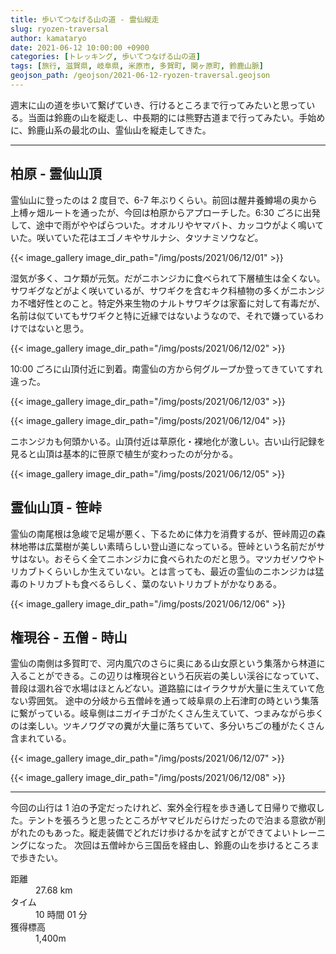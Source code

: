 ```yaml
---
title: 歩いてつなげる山の道 - 霊仙縦走
slug: ryozen-traversal
author: kamataryo
date: 2021-06-12 10:00:00 +0900
categories: [トレッキング, 歩いてつなげる山の道]
tags: [旅行, 滋賀県, 岐阜県, 米原市, 多賀町, 関ヶ原町, 鈴鹿山脈]
geojson_path: /geojson/2021-06-12-ryozen-traversal.geojson
---
```


週末に山の道を歩いて繋げていき、行けるところまで行ってみたいと思っている。当面は鈴鹿の山を縦走し、中長期的には熊野古道まで行ってみたい。手始めに、鈴鹿山系の最北の山、霊仙山を縦走してきた。

---
## 柏原 - 霊仙山頂

霊仙山に登ったのは 2 度目で、6-7 年ぶりくらい。前回は醒井養鱒場の奥から上榑ヶ畑ルートを通ったが、今回は柏原からアプローチした。6:30 ごろに出発して、途中で雨がややぱらついた。オオルリやヤマバト、カッコウがよく鳴いていた。咲いていた花はエゴノキやサルナシ、タツナミソウなど。

{{< image_gallery image_dir_path="/img/posts/2021/06/12/01" >}}

湿気が多く、コケ類が元気。だがニホンジカに食べられて下層植生は全くない。サワギグなどがよく咲いているが、サワギクを含むキク科植物の多くがニホンジカ不嗜好性とのこと。特定外来生物のナルトサワギクは家畜に対して有毒だが、名前は似ていてもサワギクと特に近縁ではないようなので、それで嫌っているわけではないと思う。

{{< image_gallery image_dir_path="/img/posts/2021/06/12/02" >}}

10:00 ごろに山頂付近に到着。南霊仙の方から何グループか登ってきていてすれ違った。

{{< image_gallery image_dir_path="/img/posts/2021/06/12/03" >}}

{{< image_gallery image_dir_path="/img/posts/2021/06/12/04" >}}

ニホンジカも何頭かいる。山頂付近は草原化・裸地化が激しい。古い山行記録を見ると山頂は基本的に笹原で植生が変わったのが分かる。

{{< image_gallery image_dir_path="/img/posts/2021/06/12/05" >}}

## 霊仙山頂 - 笹峠

霊仙の南尾根は急峻で足場が悪く、下るために体力を消費するが、笹峠周辺の森林地帯は広葉樹が美しい素晴らしい登山道になっている。笹峠という名前だがササはない。おそらく全てニホンジカに食べられたのだと思う。マツカゼソウやトリカブトくらいしか生えていない。とは言っても、最近の霊仙のニホンジカは猛毒のトリカブトも食べるらしく、葉のないトリカブトがかなりある。

{{< image_gallery image_dir_path="/img/posts/2021/06/12/06" >}}

## 権現谷 - 五僧 - 時山

霊仙の南側は多賀町で、河内風穴のさらに奥にある山女原という集落から林道に入ることができる。この辺りは権現谷という石灰岩の美しい渓谷になっていて、普段は涸れ谷で水場はほとんどない。道路脇にはイラクサが大量に生えていて危ない雰囲気。
途中の分岐から五僧峠を通って岐阜県の上石津町の時という集落に繋がっている。岐阜側はニガイチゴがたくさん生えていて、つまみながら歩くのは楽しい。ツキノワグマの糞が大量に落ちていて、多分いちごの種がたくさん含まれている。

{{< image_gallery image_dir_path="/img/posts/2021/06/12/07" >}}

{{< image_gallery image_dir_path="/img/posts/2021/06/12/08" >}}

---
今回の山行は 1 泊の予定だったけれど、案外全行程を歩き通して日帰りで撤収した。テントを張ろうと思ったところがヤマビルだらけだったので泊まる意欲が削がれたのもあった。縦走装備でどれだけ歩けるかを試すとができてよいトレーニングになった。
次回は五僧峠から三国岳を経由し、鈴鹿の山を歩けるところまで歩きたい。

<dl>
<dt>距離</dt><dd>27.68 km</dd>
<dt>タイム</dt><dd> 10 時間 01 分</dd>
<dt>獲得標高</dt><dd>1,400m</dd>
</dl>
